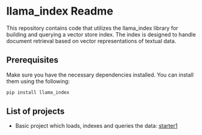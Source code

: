 # llama_index Readme

This repository contains code that utilizes the llama_index library for building and querying a vector store index. The index is designed to handle document retrieval based on vector representations of textual data.

## Prerequisites

Make sure you have the necessary dependencies installed. You can install them using the following:

```bash
pip install llama_index
```

## List of projects
- Basic project which loads, indexes and queries the data: [starter1](./starter1)